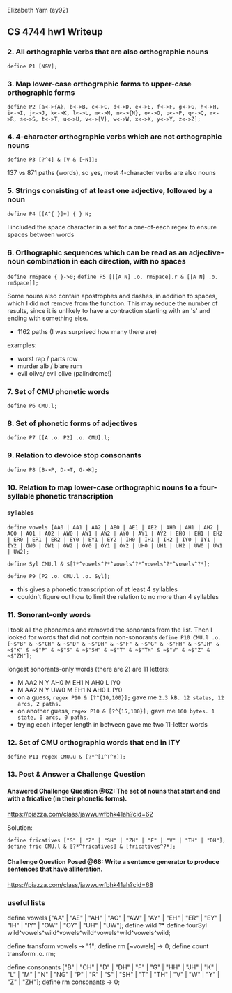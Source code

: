 Elizabeth Yam (ey92)

## CS 4744 hw1 Writeup

### 2. All orthographic verbs that are also orthographic nouns
`define P1 [N&V];`

### 3. Map lower-case orthographic forms to upper-case orthographic forms
`define P2 [a<->{A}, b<->B, c<->C, d<->D, e<->E, f<->F, g<->G, h<->H, i<->I, j<->J, k<->K, l<->L, m<->M, n<->{N}, o<->O, p<->P, q<->Q, r<->R, s<->S, t<->T, u<->U, v<->{V}, w<->W, x<->X, y<->Y, z<->Z];`

### 4. 4-character orthographic verbs which are not orthographic nouns
`define P3 [?^4] & [V & [~N]];`

137 vs 871 paths (words), so yes, most 4-character verbs are also nouns

### 5. Strings consisting of at least one adjective, followed by a noun
`define P4 [[A^{ }]+] { } N;`

I included the space character in a set for a one-of-each regex to ensure spaces between words

### 6. Orthographic sequences which can be read as an adjective-noun combination in each direction, with no spaces
`define rmSpace { }->0;`
`define P5 [[[A N] .o. rmSpace].r & [[A N] .o. rmSpace]];`

Some nouns also contain apostrophes and dashes, in addition to spaces, which I did not remove from the function. This may reduce the number of results, since it is unlikely to have a contraction starting with an 's' and ending with something else.
- 1162 paths (I was surprised how many there are)

examples:
- worst rap / parts row
- murder alb / blare rum
- evil olive/ evil olive (palindrome!)

### 7. Set of CMU phonetic words
`define P6 CMU.l;`

### 8. Set of phonetic forms of adjectives
`define P7 [[A .o. P2] .o. CMU].l;`

### 9. Relation to devoice stop consonants
`define P8 [B->P, D->T, G->K];`

### 10. Relation to map lower-case orthographic nouns to a four-syllable phonetic transcription
#### syllables
`define vowels [AA0 | AA1 | AA2 | AE0 | AE1 | AE2 | AH0 | AH1 | AH2 | AO0 | AO1 | AO2 | AW0 | AW1 | AW2 | AY0 | AY1 | AY2 | EH0 | EH1 | EH2 | ER0 | ER1 | ER2 | EY0 | EY1 | EY2 | IH0 | IH1 | IH2 | IY0 | IY1 | IY2 | OW0 | OW1 | OW2 | OY0 | OY1 | OY2 | UH0 | UH1 | UH2 | UW0 | UW1 | UW2];`

`define Syl CMU.l & $[?*^vowels^?*^vowels^?*^vowels^?*^vowels^?*];`

`define P9 [P2 .o. CMU.l .o. Syl];`
- this gives a phonetic transcription of at least 4 syllables
- couldn't figure out how to limit the relation to no more than 4 syllables

### 11. Sonorant-only words
I took all the phonemes and removed the sonorants from the list. Then I looked for words that did not contain non-sonorants
`define P10 CMU.l .o. [~$"B" & ~$"CH" & ~$"D" & ~$"DH" & ~$"F" & ~$"G" & ~$"HH" & ~$"JH" & ~$"K" & ~$"P" & ~$"S" & ~$"SH" & ~$"T" & ~$"TH" & ~$"V" & ~$"Z" & ~$"ZH"];`

longest sonorants-only words (there are 2) are 11 letters:
- M AA2 N Y AH0 M EH1 N AH0 L IY0
- M AA2 N Y UW0 M EH1 N AH0 L IY0
- on a guess, `regex P10 & [?^{10,100}];` gave me `2.3 kB. 12 states, 12 arcs, 2 paths.`
- on another guess, `regex P10 & [?^{15,100}];` gave me `160 bytes. 1 state, 0 arcs, 0 paths.`
- trying each integer length in between gave me two 11-letter words

### 12. Set of CMU orthographic words that end in ITY
`define P11 regex CMU.u & [?*^[I^T^Y]];`

### 13. Post & Answer a Challenge Question
#### Answered Challenge Question @62: The set of nouns that start and end with a fricative (in their phonetic forms).
https://piazza.com/class/jawwuwfbhk41ah?cid=62

Solution:

`define fricatives ["S" | "Z" | "SH" | "ZH" | "F" | "V" | "TH" | "DH"];`
`define fric CMU.l & [?*^fricatives] & [fricatives^?*];`

#### Challenge Question Posed @68: Write a sentence generator to produce sentences that have alliteration.
https://piazza.com/class/jawwuwfbhk41ah?cid=68

### useful lists
define vowels ["AA" | "AE" | "AH" | "AO" | "AW" | "AY" | "EH" | "ER" | "EY" | "IH" | "IY" | "OW" | "OY" | "UH" | "UW"];
define wild ?*
define fourSyl wild^vowels^wild^vowels^wild^vowels^wild^vowels^wild;


define transform vowels -> "1";
define rm [~vowels] -> 0;
define count transform .o. rm;


define consonants ["B" | "CH" | "D" | "DH" | "F" | "G" | "HH" | "JH" | "K" | "L" | "M" | "N" | "NG" | "P" | "R" | "S" | "SH" | "T" | "TH" | "V" | "W" | "Y" | "Z" | "ZH"];
define rm consonants -> 0;